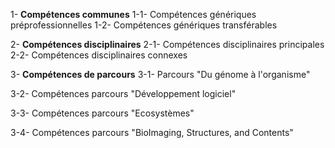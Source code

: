 1- __Compétences communes__
1-1- Compétences génériques préprofessionnelles
1-2- Compétences génériques transférables

2- __Compétences disciplinaires__
2-1- Compétences disciplinaires principales
2-2- Compétences disciplinaires connexes

3- __Compétences de parcours__
3-1- Parcours "Du génome à l'organisme"

3-2- Compétences parcours "Développement logiciel"

3-3- Compétences parcours "Ecosystèmes"

3-4- Compétences parcours "BioImaging, Structures, and Contents"
